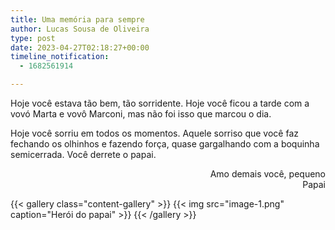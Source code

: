 ```yaml
---
title: Uma memória para sempre
author: Lucas Sousa de Oliveira
type: post
date: 2023-04-27T02:18:27+00:00
timeline_notification:
  - 1682561914

---
```

Hoje você estava tão bem, tão sorridente. Hoje você ficou a tarde com a vovó Marta e vovô Marconi, mas não foi isso que marcou o dia.

Hoje você sorriu em todos os momentos. Aquele sorriso que você faz fechando os olhinhos e fazendo força, quase gargalhando com a boquinha semicerrada. Você derrete o papai.

<p style="text-align: right">
  Amo demais você, pequeno<br />Papai
</p>

{{< gallery class="content-gallery" >}}
  {{< img
      src="image-1.png"
      caption="Herói do papai" >}}
{{< /gallery >}}
